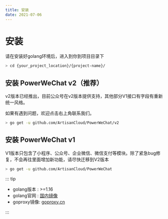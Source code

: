 ```yaml
---
title: 安装
date: 2021-07-06
---
```


# 安装

请在安装好golang环境后，进入到你到项目目录下

``` bash
> cd {your_project_location}/{project-name}/
```

## 安装 PowerWeChat v2（推荐）

v2版本已经推出，目前公众号在v2版本提供支持，其他部分V1接口有字段有重新统一风格。

如果有遇到问题，欢迎点击右上角联系我们。

``` bash
> go get -u github.com/ArtisanCloud/PowerWeChat/v2
```

## 安装 PowerWeChat v1

V1版本只包含了小程序、公众号、企业微信、微信支付等模块。除了紧急bug修复，不会再往里面增加新功能，请尽快迁移到V2版本

``` bash
> go get -u github.com/ArtisanCloud/PowerWeChat
```

::: tip

* golang版本 :  >=1.16
* golang官网 :  [国内镜像](https://golang.google.cn/dl/)
* goproxy镜像:  [goproxy.cn](https://goproxy.cn/)

:::
